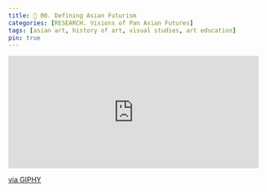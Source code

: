 ```yaml
---
title: 🔎 00. Defining Asian Futurism 
categories: [RESEARCH. Visions of Pan Asian Futures]
tags: [asian art, history of art, visual studies, art education]
pin: true
---
```


<div style="width:100%;height:0;padding-bottom:45%;position:relative;"><iframe src="https://giphy.com/embed/NKEt9elQ5cR68" width="100%" height="100%" style="position:absolute" frameBorder="0" class="giphy-embed" allowFullScreen></iframe></div><p><a href="https://giphy.com/gifs/art-pixel-city-NKEt9elQ5cR68">via GIPHY</a></p>
